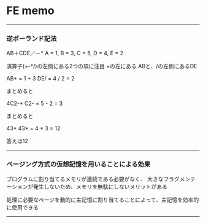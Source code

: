 # FE memo

---

### 逆ポーランド記法

AB＋CDE／－*
A = 1,
B = 3,
C = 5,
D = 4,
E = 2

演算子(+-*/)の左側にある2つの項に注目
+の左にある ABと、/の左側にあるDE

AB+ = 1 + 3
DE/ = 4 / 2 = 2

まとめると

4C2-*
C2- = 5 - 2 = 3

まとめると

43*
43* = 4 * 3 = 12

答えは12

---

### ページング方式の仮想記憶を用いることによる効果

プログラムに割り当てるメモリが連続である必要がなく、
大きなフラグメンテーションが発生しないため、メモリを無駄にしないメリットがある

処理に必要なページを動的に主記憶に割り当てることによって、主記憶を効率的に使用できる

---



